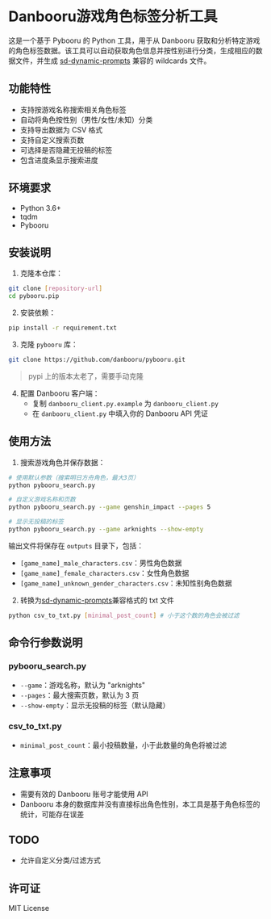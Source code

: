 # Danbooru游戏角色标签分析工具

这是一个基于 Pybooru 的 Python 工具，用于从 Danbooru 获取和分析特定游戏的角色标签数据。该工具可以自动获取角色信息并按性别进行分类，生成相应的数据文件，并生成 [sd-dynamic-prompts](https://github.com/adieyal/sd-dynamic-prompts) 兼容的 wildcards 文件。

## 功能特性

-   支持按游戏名称搜索相关角色标签
-   自动将角色按性别（男性/女性/未知）分类
-   支持导出数据为 CSV 格式
-   支持自定义搜索页数
-   可选择是否隐藏无投稿的标签
-   包含进度条显示搜索进度

## 环境要求

-   Python 3.6+
-   tqdm
-   Pybooru

## 安装说明

1. 克隆本仓库：

```bash
git clone [repository-url]
cd pybooru.pip
```

2. 安装依赖：

```bash
pip install -r requirement.txt
```

3. 克隆 `pybooru` 库：

```bash
git clone https://github.com/danbooru/pybooru.git
```

> pypi 上的版本太老了，需要手动克隆

4. 配置 Danbooru 客户端：
    - 复制 `danbooru_client.py.example` 为 `danbooru_client.py`
    - 在 `danbooru_client.py` 中填入你的 Danbooru API 凭证

## 使用方法

1. 搜索游戏角色并保存数据：

```bash
# 使用默认参数（搜索明日方舟角色，最大3页）
python pybooru_search.py

# 自定义游戏名称和页数
python pybooru_search.py --game genshin_impact --pages 5

# 显示无投稿的标签
python pybooru_search.py --game arknights --show-empty
```

输出文件将保存在 `outputs` 目录下，包括：

-   `[game_name]_male_characters.csv`：男性角色数据
-   `[game_name]_female_characters.csv`：女性角色数据
-   `[game_name]_unknown_gender_characters.csv`：未知性别角色数据

2. 转换为[sd-dynamic-prompts](https://github.com/adieyal/sd-dynamic-prompts)兼容格式的 txt 文件

```bash
python csv_to_txt.py [minimal_post_count] # 小于这个数的角色会被过滤
```

## 命令行参数说明

### pybooru_search.py

-   `--game`：游戏名称，默认为 "arknights"
-   `--pages`：最大搜索页数，默认为 3 页
-   `--show-empty`：显示无投稿的标签（默认隐藏）

### csv_to_txt.py

-   `minimal_post_count`：最小投稿数量，小于此数量的角色将被过滤

## 注意事项

-   需要有效的 Danbooru 账号才能使用 API
-   Danbooru 本身的数据库并没有直接标出角色性别，本工具是基于角色标签的统计，可能存在误差

## TODO

-   允许自定义分类/过滤方式

## 许可证

MIT License

